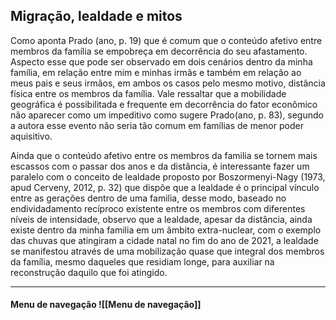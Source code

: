 ## Migração, lealdade e mitos
Como aponta Prado (ano, p. 19) que é comum que o conteúdo afetivo entre membros da família se empobreça em decorrência do seu afastamento. Aspecto esse que pode ser observado em dois cenários dentro da minha família, em relação entre mim e minhas irmãs e também em relação ao meus pais e seus irmãos, em ambos os casos pelo mesmo motivo, distância física entre os membros da família. Vale ressaltar que a mobilidade geográfica é possibilitada e frequente em decorrência do fator econômico não aparecer como um impeditivo como sugere Prado(ano, p. 83), segundo a autora esse evento não seria tão comum em famílias de menor poder aquisitivo. 

Ainda que o conteúdo afetivo entre os membros da familia se tornem mais escassos com o passar dos anos e da distância, é interessante fazer um paralelo com o conceito de lealdade proposto por  Boszormenyi-Nagy (1973, apud Cerveny, 2012, p. 32) que dispõe que a lealdade é o principal vínculo entre as gerações dentro de uma familia, desse modo, baseado no endividadamento recíproco existente entre os membros com diferentes níveis de intensidade, observo que a lealdade, apesar da distância, ainda existe dentro da minha familia em um âmbito extra-nuclear, com o exemplo das chuvas que atingiram a cidade natal no fim do ano de 2021, a lealdade se manifestou através de uma mobilização quase que integral dos membros da família, mesmo daqueles que residiam longe, para auxiliar na reconstrução daquilo que foi atingido. 


----------------------

#### Menu de navegação ![[Menu de navegação]]